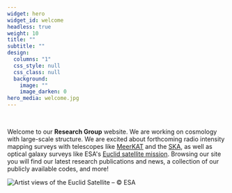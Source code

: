 ```yaml
---
widget: hero
widget_id: welcome
headless: true
weight: 10
title: ""
subtitle: ""
design:
  columns: "1"
  css_style: null
  css_class: null
  background:
    image: ""
    image_darken: 0
hero_media: welcome.jpg
---
```

<br>

Welcome to our **Research Group** website. We are working on cosmology with large-scale structure. We are excited about forthcoming radio intensity mapping surveys with telescopes like [MeerKAT](https://www.sarao.ac.za/science/meerkat/about-meerkat/) and the [SKA](https://www.skatelescope.org), as well as optical galaxy surveys like ESA's [Euclid satellite mission](https://www.euclid-ec.org). Browsing our site you will find our latest research publications and news, a collection of our publicly available codes, and more!

![](welcome.jpg "Artist views of the Euclid Satellite – © ESA")